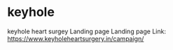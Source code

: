 # keyhole
keyhole heart surgey Landing page
Landing page Link:
https://www.keyholeheartsurgery.in/campaign/
